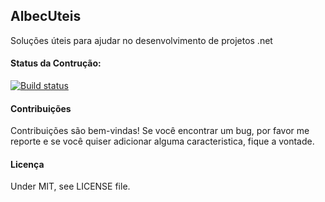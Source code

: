 ## AlbecUteis
Soluções úteis para ajudar no desenvolvimento de projetos .net

#### Status da Contrução: 
[![Build status](https://ci.appveyor.com/api/projects/status/pm68wxtxmudjiml1?svg=true)](https://ci.appveyor.com/project/JonatasLubec/AlbecUteisn)

#### Contribuições
Contribuições são bem-vindas! Se você encontrar um bug, por favor me reporte e se você quiser adicionar alguma caracteristica, fique a vontade.

#### Licença
Under MIT, see LICENSE file.
